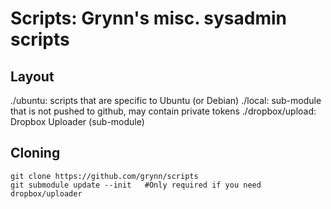 Scripts: Grynn's misc. sysadmin scripts
====

## Layout

./ubuntu: scripts that are specific to Ubuntu (or Debian)
./local: sub-module that is not pushed to github, may contain private tokens
./dropbox/upload: Dropbox Uploader (sub-module)

## Cloning 

    git clone https://github.com/grynn/scripts
    git submodule update --init   #Only required if you need dropbox/uploader
